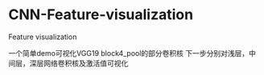 # CNN-Feature-visualization
Feature visualization

一个简单demo可视化VGG19 block4_pool的部分卷积核
下一步分别对浅层，中间层，深层网络卷积核及激活值可视化